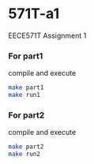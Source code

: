 # 571T-a1
EECE571T Assignment 1

### For part1
compile and execute
```bash
make part1
make run1
```
### For part2
compile and execute
```bash
make part2
make run2
```
